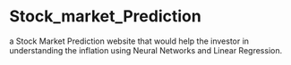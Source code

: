 # Stock_market_Prediction
 a Stock Market Prediction website that would help the investor in understanding the inflation using Neural Networks and Linear Regression.
